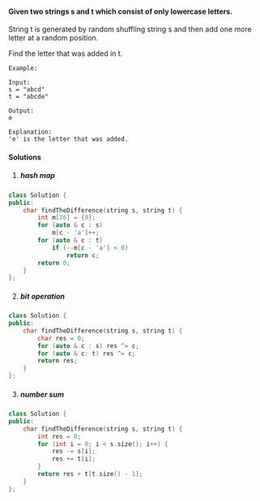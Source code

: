 #### Given two strings s and t which consist of only lowercase letters.

String t is generated by random shuffling string s and then add one more letter at a random position.

Find the letter that was added in t.

```
Example:

Input:
s = "abcd"
t = "abcde"

Output:
e

Explanation:
'e' is the letter that was added.
```

#### Solutions

1. ##### hash map

```cpp
class Solution {
public:
    char findTheDifference(string s, string t) {
        int m[26] = {0};
        for (auto & c : s)
            m[c - 'a']++;
        for (auto & c : t)
            if (--m[c - 'a'] < 0)
                return c;
        return 0;
    }
};
```

2. ##### bit operation

```cpp
class Solution {
public:
    char findTheDifference(string s, string t) {
        char res = 0;
        for (auto & c : s) res ^= c;
        for (auto & c: t) res ^= c;
        return res;
    }
};
```

3. ##### number sum

```cpp
class Solution {
public:
    char findTheDifference(string s, string t) {
        int res = 0;
        for (int i = 0; i < s.size(); i++) {
            res -= s[i];
            res += t[i];
        }
        return res + t[t.size() - 1];
    }
};
```